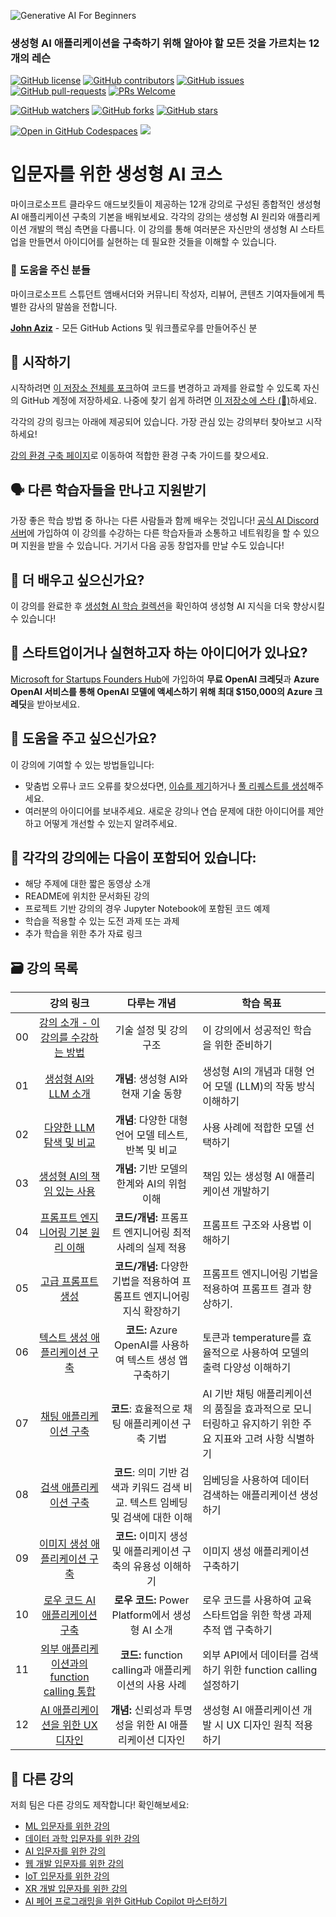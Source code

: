 ![Generative AI For Beginners](../../images/repository-thumbnail.png?WT.mc_id=academic-105485-koreyst)

### 생성형 AI 애플리케이션을 구축하기 위해 알아야 할 모든 것을 가르치는 12개의 레슨

[![GitHub license](https://img.shields.io/github/license/microsoft/Generative-AI-For-Beginners.svg)](https://github.com/microsoft/Generative-AI-For-Beginners/blob/master/LICENSE?WT.mc_id=academic-105485-koreyst)
[![GitHub contributors](https://img.shields.io/github/contributors/microsoft/Generative-AI-For-Beginners.svg)](https://GitHub.com/microsoft/Generative-AI-For-Beginners/graphs/contributors/?WT.mc_id=academic-105485-koreyst)
[![GitHub issues](https://img.shields.io/github/issues/microsoft/Generative-AI-For-Beginners.svg)](https://GitHub.com/microsoft/Generative-AI-For-Beginners/issues/?WT.mc_id=academic-105485-koreyst)
[![GitHub pull-requests](https://img.shields.io/github/issues-pr/microsoft/Generative-AI-For-Beginners.svg)](https://GitHub.com/microsoft/Generative-AI-For-Beginners/pulls/?WT.mc_id=academic-105485-koreyst)
[![PRs Welcome](https://img.shields.io/badge/PRs-welcome-brightgreen.svg?style=flat-square)](http://makeapullrequest.com?WT.mc_id=academic-105485-koreyst)

[![GitHub watchers](https://img.shields.io/github/watchers/microsoft/Generative-AI-For-Beginners.svg?style=social&label=Watch)](https://GitHub.com/microsoft/Generative-AI-For-Beginners/watchers/?WT.mc_id=academic-105485-koreyst)
[![GitHub forks](https://img.shields.io/github/forks/microsoft/Generative-AI-For-Beginners.svg?style=social&label=Fork)](https://GitHub.com/microsoft/Generative-AI-For-Beginners/network/?WT.mc_id=academic-105485-koreyst)
[![GitHub stars](https://img.shields.io/github/stars/microsoft/Generative-AI-For-Beginners.svg?style=social&label=Star)](https://GitHub.com/microsoft/Generative-AI-For-Beginners/stargazers/?WT.mc_id=academic-105485-koreyst)

[![Open in GitHub Codespaces](https://img.shields.io/static/v1?style=for-the-badge&label=GitHub+Codespaces&message=Open&color=lightgrey&logo=github)](https://codespaces.new/microsoft/generative-ai-for-beginners?WT.mc_id=academic-105485-koreyst)
[![](https://dcbadge.vercel.app/api/server/ByRwuEEgH4)](https://aka.ms/genai-discord?WT.mc_id=academic-105485-koreyst)

# 입문자를 위한 생성형 AI 코스

마이크로소프트 클라우드 애드보킷들이 제공하는 12개 강의로 구성된 종합적인 생성형 AI 애플리케이션 구축의 기본을 배워보세요. 각각의 강의는 생성형 AI 원리와 애플리케이션 개발의 핵심 측면을 다룹니다. 이 강의를 통해 여러분은 자신만의 생성형 AI 스타트업을 만들면서 아이디어를 실현하는 데 필요한 것들을 이해할 수 있습니다.

### 🌟 도움을 주신 분들

마이크로소프트 스튜던트 앰배서더와 커뮤니티 작성자, 리뷰어, 콘텐츠 기여자들에게 특별한 감사의 말씀을 전합니다.

[**John Aziz**](https://www.linkedin.com/in/john0isaac/) - 모든 GitHub Actions 및 워크플로우를 만들어주신 분

## 🌱 시작하기

시작하려면 [이 저장소 전체를 포크](https://github.com/microsoft/generative-ai-for-beginners/fork?WT.mc_id=academic-105485-koreyst)하여 코드를 변경하고 과제를 완료할 수 있도록 자신의 GitHub 계정에 저장하세요. 나중에 찾기 쉽게 하려면 [이 저장소에 스타 (🌟)](https://docs.github.com/en/get-started/exploring-projects-on-github/saving-repositories-with-stars?WT.mc_id=academic-105485-koreyst)하세요.

각각의 강의 링크는 아래에 제공되어 있습니다. 가장 관심 있는 강의부터 찾아보고 시작하세요!

[강의 환경 구축 페이지](../../00-course-setup/translations/ko/README.md?WT.mc_id=academic-105485-koreyst)로 이동하여 적합한 환경 구축 가이드를 찾으세요.

## 🗣️ 다른 학습자들을 만나고 지원받기

가장 좋은 학습 방법 중 하나는 다른 사람들과 함께 배우는 것입니다! [공식 AI Discord 서버](https://aka.ms/genai-discord?WT.mc_id=academic-105485-koreyst)에 가입하여 이 강의를 수강하는 다른 학습자들과 소통하고 네트워킹을 할 수 있으며 지원을 받을 수 있습니다. 거기서 다음 공동 창업자를 만날 수도 있습니다!

## 🧠 더 배우고 싶으신가요?

이 강의를 완료한 후 [생성형 AI 학습 컬렉션](https://aka.ms/genai-collection?WT.mc_id=academic-105485-koreyst)을 확인하여 생성형 AI 지식을 더욱 향상시킬 수 있습니다!

## 🚀 스타트업이거나 실현하고자 하는 아이디어가 있나요?

[Microsoft for Startups Founders Hub](https://aka.ms/genai-foundershub?WT.mc_id=academic-105485-koreyst)에 가입하여 **무료 OpenAI 크레딧**과 **Azure OpenAI 서비스를 통해 OpenAI 모델에 액세스하기 위해 최대 $150,000의 Azure 크레딧**을 받아보세요.

## 🙏 도움을 주고 싶으신가요?

이 강의에 기여할 수 있는 방법들입니다:

- 맞춤법 오류나 코드 오류를 찾으셨다면, [이슈를 제기](https://github.com/microsoft/generative-ai-for-beginners/issues?WT.mc_id=academic-105485-koreyst)하거나 [풀 리퀘스트를 생성](https://github.com/microsoft/generative-ai-for-beginners/pulls?WT.mc_id=academic-105485-koreyst)해주세요.
- 여러분의 아이디어를 보내주세요. 새로운 강의나 연습 문제에 대한 아이디어를 제안하고 어떻게 개선할 수 있는지 알려주세요.

## 📂 각각의 강의에는 다음이 포함되어 있습니다:

- 해당 주제에 대한 짧은 동영상 소개
- README에 위치한 문서화된 강의
- 프로젝트 기반 강의의 경우 Jupyter Notebook에 포함된 코드 예제
- 학습을 적용할 수 있는 도전 과제 또는 과제
- 추가 학습을 위한 추가 자료 링크

## 🗃️ 강의 목록

|     |                                                                      강의 링크                                                                       |                                  다루는 개념                                   | 학습 목표                                                                                               |
| :-: | :--------------------------------------------------------------------------------------------------------------------------------------------------: | :----------------------------------------------------------------------------: | ------------------------------------------------------------------------------------------------------- |
| 00  |               [강의 소개 - 이 강의를 수강하는 방법](../../00-course-setup/translations/ko/README.md?WT.mc_id=academic-105485-koreyst)                |                             기술 설정 및 강의 구조                             | 이 강의에서 성공적인 학습을 위한 준비하기                                                               |
| 01  |                  [생성형 AI와 LLM 소개](../..//01-introduction-to-genai/translations/ko/README.md?WT.mc_id=academic-105485-koreyst)                  |                      **개념**: 생성형 AI와 현재 기술 동향                      | 생성형 AI의 개념과 대형 언어 모델 (LLM)의 작동 방식 이해하기                                            |
| 02  |        [다양한 LLM 탐색 및 비교](../../02-exploring-and-comparing-different-llms/translations/ko/README.md?WT.mc_id=academic-105485-koreyst)         |              **개념**: 다양한 대형 언어 모델 테스트, 반복 및 비교              | 사용 사례에 적합한 모델 선택하기                                                                        |
| 03  |          [생성형 AI의 책임 있는 사용](../../03-using-generative-ai-responsibly/translations/ko/README.md?WT.mc_id=academic-105485-koreyst)           |                  **개념:** 기반 모델의 한계와 AI의 위험 이해                   | 책임 있는 생성형 AI 애플리케이션 개발하기                                                               |
| 04  |      [프롬프트 엔지니어링 기본 원리 이해](../../04-prompt-engineering-fundamentals/translations/ko/README.md?WT.mc_id=academic-105485-koreyst)       |            **코드/개념:** 프롬프트 엔지니어링 최적 사례의 실제 적용            | 프롬프트 구조와 사용법 이해하기                                                                         |
| 05  |                      [고급 프롬프트 생성](../../05-advanced-prompts/translations/ko/README.md?WT.mc_id=academic-105485-koreyst)                      |    **코드/개념:** 다양한 기법을 적용하여 프롬프트 엔지니어링 지식 확장하기     | 프롬프트 엔지니어링 기법을 적용하여 프롬프트 결과 향상하기.                                             |
| 06  |              [텍스트 생성 애플리케이션 구축](../../06-text-generation-apps/translations/ko/README.md?WT.mc_id=academic-105485-koreyst)               |           **코드:** Azure OpenAI를 사용하여 텍스트 생성 앱 구축하기            | 토큰과 temperature를 효율적으로 사용하여 모델의 출력 다양성 이해하기                                    |
| 07  |               [채팅 애플리케이션 구축](../../07-building-chat-applications/translations/ko/README.md?WT.mc_id=academic-105485-koreyst)               |                **코드**: 효율적으로 채팅 애플리케이션 구축 기법                | AI 기반 채팅 애플리케이션의 품질을 효과적으로 모니터링하고 유지하기 위한 주요 지표와 고려 사항 식별하기 |
| 08  |              [검색 애플리케이션 구축](../../08-building-search-applications/translations/ko/README.md?WT.mc_id=academic-105485-koreyst)              | **코드**: 의미 기반 검색과 키워드 검색 비교. 텍스트 임베딩 및 검색에 대한 이해 | 임베딩을 사용하여 데이터 검색하는 애플리케이션 생성하기                                                 |
| 09  |           [이미지 생성 애플리케이션 구축](../../09-building-image-applications/translations/ko/README.md?WT.mc_id=academic-105485-koreyst)           |          **코드:** 이미지 생성 및 애플리케이션 구축의 유용성 이해하기          | 이미지 생성 애플리케이션 구축하기                                                                       |
| 10  |       [로우 코드 AI 애플리케이션 구축](../../10-building-low-code-ai-applications/translations/ko/README.md?WT.mc_id=academic-105485-koreyst)        |                **로우 코드:** Power Platform에서 생성형 AI 소개                | 로우 코드를 사용하여 교육 스타트업을 위한 학생 과제 추적 앱 구축하기                                    |
| 11  | [외부 애플리케이션과의 function calling 통합](../../11-integrating-with-function-calling/translations/ko/README.md?WT.mc_id=academic-105485-koreyst) |             **코드:** function calling과 애플리케이션의 사용 사례              | 외부 API에서 데이터를 검색하기 위한 function calling 설정하기                                           |
| 12  |       [AI 애플리케이션을 위한 UX 디자인](../../12-designing-ux-for-ai-applications/translations/ko/README.md?WT.mc_id=academic-105485-koreyst)       |            **개념:** 신뢰성과 투명성을 위한 AI 애플리케이션 디자인             | 생성형 AI 애플리케이션 개발 시 UX 디자인 원칙 적용하기                                                  |

## 🎒 다른 강의

저희 팀은 다른 강의도 제작합니다! 확인해보세요:

- [ML 입문자를 위한 강의](https://aka.ms/ml-beginners?WT.mc_id=academic-105485-koreyst)
- [데이터 과학 입문자를 위한 강의](https://aka.ms/datascience-beginners?WT.mc_id=academic-105485-koreyst)
- [AI 입문자를 위한 강의](https://aka.ms/ai-beginners?WT.mc_id=academic-105485-koreyst)
- [웹 개발 입문자를 위한 강의](https://aka.ms/webdev-beginners?WT.mc_id=academic-105485-koreyst)
- [IoT 입문자를 위한 강의](https://aka.ms/iot-beginners?WT.mc_id=academic-105485-koreyst)
- [XR 개발 입문자를 위한 강의](https://github.com/microsoft/xr-development-for-beginners?WT.mc_id=academic-105485-koreyst)
- [AI 페어 프로그래밍을 위한 GitHub Copilot 마스터하기](https://aka.ms/GitHubCopilotAI?WT.mc_id=academic-105485-koreyst)
